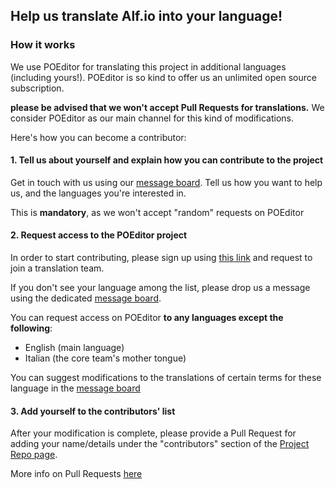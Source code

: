 ## Help us translate Alf.io into your language!

### How it works

We use POEditor for translating this project in additional languages (including yours!).
POEditor is so kind to offer us an unlimited open source subscription.

**please be advised that we won't accept Pull Requests for translations.** We consider POEditor as our main channel for this kind of modifications.

Here's how you can become a contributor:

#### 1. Tell us about yourself and explain how you can contribute to the project

Get in touch with us using our [message board](https://github.com/alfio-event/alf.io/discussions?discussions_q=category%3Atranslations). Tell us how you want to help us, and the languages you're interested in.

This is **mandatory**, as we won't accept "random" requests on POEditor

#### 2. Request access to the POEditor project

In order to start contributing, please sign up using [this link](https://poeditor.com/join/project/ttBYTmPYdr) and request to join a translation team.

If you don't see your language among the list, please drop us a message using the dedicated [message board](https://github.com/alfio-event/alf.io/discussions?discussions_q=category%3Atranslations).

You can request access on POEditor **to any languages except the following**:

- English (main language)
- Italian (the core team's mother tongue)

You can suggest modifications to the translations of certain terms for these language in the [message board](https://github.com/alfio-event/alf.io/discussions?discussions_q=category%3Atranslations)

#### 3. Add yourself to the contributors' list

After your modification is complete, please provide a Pull Request for adding your name/details under the "contributors" section of the [Project Repo page](https://github.com/alfio-event/alf.io/blob/master/README.md).

More info on Pull Requests [here](https://docs.github.com/en/free-pro-team@latest/github/collaborating-with-issues-and-pull-requests/about-pull-requests)
